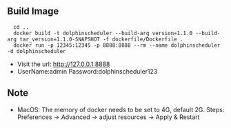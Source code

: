 ## Build Image
```
  cd ..
  docker build -t dolphinscheduler --build-arg version=1.1.0 --build-arg tar_version=1.1.0-SNAPSHOT -f dockerfile/Dockerfile .
  docker run -p 12345:12345 -p 8888:8888 --rm --name dolphinscheduler -d dolphinscheduler
```
* Visit the url: http://127.0.0.1:8888
* UserName:admin Password:dolphinscheduler123

## Note
* MacOS: The memory of docker needs to be set to 4G, default 2G. Steps: Preferences -> Advanced -> adjust resources -> Apply & Restart
